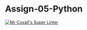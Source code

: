 # Assign-05-Python
[![Mr Coxall's Super Linter](https://github.com/ICS3U-C-Programming-SantiagoH/Assign-05-Python/workflows/Mr%20Coxall's%20Super%20Linter/badge.svg)](https://github.com/ICS3U-C-Programming-SantiagoH/Assign-05-Python/actions/)
